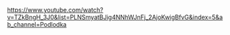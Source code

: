 https://www.youtube.com/watch?v=TZkBngH_3J0&list=PLNSmyatBJig4NNhWJnFj_2AjoKwigBfvG&index=5&ab_channel=Podlodka
